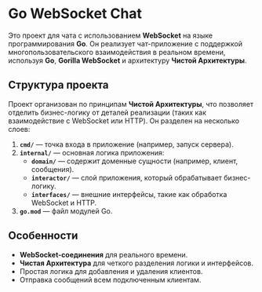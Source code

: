 # Go WebSocket Chat

Это проект для чата с использованием **WebSocket** на языке программирования **Go**. Он реализует чат-приложение с поддержкой многопользовательского взаимодействия в реальном времени, используя **Go**, **Gorilla WebSocket** и архитектуру **Чистой Архитектуры**.

## Структура проекта

Проект организован по принципам **Чистой Архитектуры**, что позволяет отделить бизнес-логику от деталей реализации (таких как взаимодействие с WebSocket или HTTP). Он разделен на несколько слоев:

1. **`cmd/`** — точка входа в приложение (например, запуск сервера).
2. **`internal/`** — основная логика приложения:
    - **`domain/`** — содержит доменные сущности (например, клиент, сообщения).
    - **`interactor/`** — слой приложения, который обрабатывает бизнес-логику.
    - **`interfaces/`** — внешние интерфейсы, такие как обработка WebSocket и HTTP.
3. **`go.mod`** — файл модулей Go.

## Особенности

- **WebSocket-соединения** для реального времени.
- **Чистая Архитектура** для четкого разделения логики и интерфейсов.
- Простая логика для добавления и удаления клиентов.
- Отправка сообщений всем подключенным клиентам.